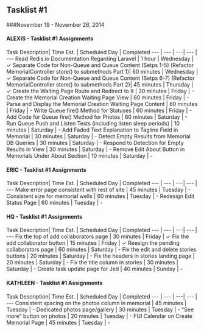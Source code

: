 ## Tasklist #1
###November 19 - November 26, 2014

#### ALEXIS - Tasklist #1 Assignments
Task Description| Time Est. | Scheduled Day | Completed
---   | ---   | ---| --- | ---
Read Redis.io Documentation Regarding Laravel | 1 hour | Wednesday | ✓
Separate Code for Non-Queue and Queue Content (Setps 1-5) (Refactor MemorialController store() to submethods Part 1)| 60 minutes | Wednesday | ✓
Separate Code for Non-Queue and Queue Content (Setps 6-7) (Refactor MemorialController store() to submethods Part 2)| 45 minutes | Thursday | ✓
Create the Waiting Page Route and Redirect to It | 30 minutes | Friday | -
Create the Memorial Creation Waiting Page View | 60 minutes | Friday | -
Parse and Display the Memorial Creation Waiting Page Content | 60 minutes | Friday | -
Write Queue fire() Method for Statuses | 60 minutes | Friday | -
Add Code for Queue fire() Method for Photos | 60 minutes | Saturday | -
Run Queue Push and Listen Tests (including listen sleep periods) | 10 minutes | Saturday | -
Add Faded Text Explanation to Tagline Field in Memorial | 30 minutes | Saturday | -
Detect Empty Results from Memorial DB Queries | 30 minutes | Saturday | -
Respond to Detection for Empty Results in View | 30 minutes | Saturday | -
Remove Edit About Button in Memorials Under About Section | 10 minutes | Saturday | -


#### ERIC - Tasklist #1 Assignments
Task Description| Time Est. | Scheduled Day | Completed
---   | ---   | ---| --- | ---
Make error page consistent with rest of site | 45 minutes | Tuesday | -
Consistent size for memorial wells | 60 minutes | Tuesday | -
Redesign Edit Status Page | 60 minutes | Tuesday | -



#### HQ - Tasklist #1 Assignments
Task Description| Time Est. | Scheduled Day | Completed
---   | ---   | ---| --- | ---
Fix the top of add collaborators page | 30 minutes | Friday | ✓
Fix the add collaborator button | 15 minutes | Friday | ✓
Reesign the pending collaborators page |  60 minutes | Saturday | -
Fix the edit and delete stories buttons | 20 minutes | Saturday | -
Fix the headers in stories landing page | 20 minutes | Saturday | -
Fix the title column in stories | 30 minutes | Saturday | -
Create task update page for Jed | 40 minutes | Sunday | -



#### KATHLEEN - Tasklist #1 Assignments
Task Description| Time Est. | Scheduled Day | Completed
---   | ---   | ---| --- | ---
Consistent spacing on the photos column in memorial | 45 minutes | Tuesday | -
Dedicated photos page/gallery | 30 minutes | Tuesday | -
"See more" button on photos | 20 minutes | Tuesday | -
FUI Calendar on Create Memorial Page | 45 minutes | Tuesday | -
